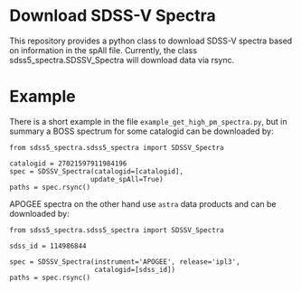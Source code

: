 # Download SDSS-V Spectra

This repository provides a python class to download SDSS-V spectra based on information in the spAll file. Currently, the class sdss5_spectra.SDSSV_Spectra will download data via rsync.

# Example

There is a short example in the file ``example_get_high_pm_spectra.py``, but in summary a BOSS spectrum for some catalogid can be downloaded by:

```
from sdss5_spectra.sdss5_spectra import SDSSV_Spectra

catalogid = 27021597911984196
spec = SDSSV_Spectra(catalogid=[catalogid],
                    update_spAll=True)
paths = spec.rsync()
```

APOGEE spectra on the other hand use `astra` data products and can be downloaded by:

```
from sdss5_spectra.sdss5_spectra import SDSSV_Spectra

sdss_id = 114986844

spec = SDSSV_Spectra(instrument='APOGEE', release='ipl3',
                     catalogid=[sdss_id])
paths = spec.rsync()
```
